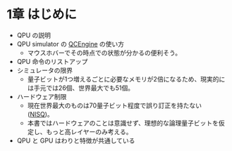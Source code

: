 # 1章 はじめに

- QPU の説明
- QPU simulator の [QCEngine](https://oreilly-qc.github.io/) の使い方
  - マウスホバーでその時点での状態が分かるの便利そう。
- QPU 命令のリストアップ
- シミュレータの限界
  - 量子ビットが1つ増えるごとに必要なメモリが2倍になるため、現実的には手元では26個、世界最大でも51個。
- ハードウェア制限
  - 現在世界最大のものは70量子ビット程度で誤り訂正を持たない ([NISQ](https://dojo.qulacs.org/ja/latest/notebooks/2.1_NISQ_and_long_term.html))。
  - 本書ではハードウェアのことは意識せず、理想的な論理量子ビットを仮定し、もっと高レイヤーのみ考える。
- QPU と GPU はわりと特徴が共通している
